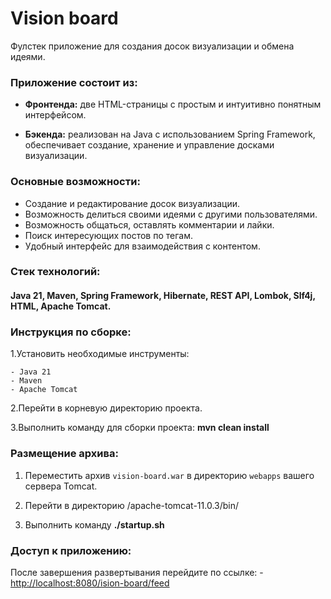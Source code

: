 # Vision board

Фулстек приложение для создания досок визуализации и обмена идеями.

### **Приложение состоит из**:
- **Фронтенда:** две HTML-страницы с простым и интуитивно понятным интерфейсом.

- **Бэкенда:** реализован на Java с использованием Spring Framework, обеспечивает создание, хранение и управление досками визуализации.

### **Основные возможности:**
- Создание и редактирование досок визуализации.
- Возможность делиться своими идеями с другими пользователями.
- Возможность общаться, оставлять комментарии и лайки.
- Поиск интересующих постов по тегам.
- Удобный интерфейс для взаимодействия с контентом.

### **Стек технологий:**
#### Java 21, Maven, Spring Framework, Hibernate, REST API, Lombok, Slf4j, HTML, Apache Tomcat.


### **Инструкция по сборке**:

1.Установить необходимые инструменты:

    - Java 21
    - Maven
    - Apache Tomcat

2.Перейти в корневую директорию проекта.

3.Выполнить команду для сборки проекта:
    **mvn clean install**


### **Размещение архива**:

1. Переместить архив `vision-board.war` в директорию `webapps` вашего сервера Tomcat.  

2. Перейти в директорию /apache-tomcat-11.0.3/bin/

3. Выполнить команду **./startup.sh**


### **Доступ к приложению**:

После завершения развертывания перейдите по ссылке:
     - [http://localhost:8080/ision-board/feed](http://localhost:8080/ision-board/feed)


